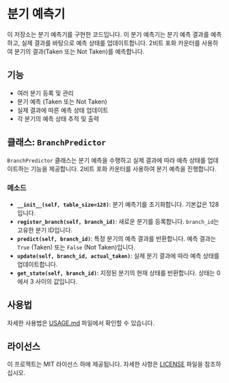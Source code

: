 # 분기 예측기

이 저장소는 분기 예측기를 구현한 코드입니다. 이 분기 예측기는 분기 예측 결과를 예측하고, 실제 결과를 바탕으로 예측 상태를 업데이트합니다. 2비트 포화 카운터를 사용하여 분기의 결과(Taken 또는 Not Taken)를 예측합니다.

## 기능

- 여러 분기 등록 및 관리
- 분기 예측 (Taken 또는 Not Taken)
- 실제 결과에 따른 예측 상태 업데이트
- 각 분기의 예측 상태 추적 및 출력

## 클래스: `BranchPredictor`

`BranchPredictor` 클래스는 분기 예측을 수행하고 실제 결과에 따라 예측 상태를 업데이트하는 기능을 제공합니다. 2비트 포화 카운터를 사용하여 분기 예측을 진행합니다.

### 메소드

- **`__init__(self, table_size=128)`**: 분기 예측기를 초기화합니다. 기본값은 128입니다.
- **`register_branch(self, branch_id)`**: 새로운 분기를 등록합니다. `branch_id`는 고유한 분기 ID입니다.
- **`predict(self, branch_id)`**: 특정 분기의 예측 결과를 반환합니다. 예측 결과는 `True` (Taken) 또는 `False` (Not Taken)입니다.
- **`update(self, branch_id, actual_taken)`**: 실제 분기 결과에 따라 예측 상태를 업데이트합니다.
- **`get_state(self, branch_id)`**: 지정된 분기의 현재 상태를 반환합니다. 상태는 0에서 3 사이의 값입니다.

## 사용법

자세한 사용법은 [USAGE.md](USAGE.md) 파일에서 확인할 수 있습니다.

## 라이선스

이 프로젝트는 MIT 라이선스 하에 제공됩니다. 자세한 사항은 [LICENSE](LICENSE) 파일을 참조하십시오.
